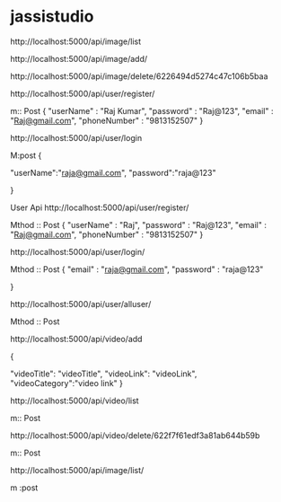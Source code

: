 # jassistudio

http://localhost:5000/api/image/list

http://localhost:5000/api/image/add/

http://localhost:5000/api/image/delete/6226494d5274c47c106b5baa


http://localhost:5000/api/user/register/

m:: Post
{
	 "userName" : "Raj Kumar",
    "password" : "Raj@123",
    "email" : "Raj@gmail.com",
    "phoneNumber" : "9813152507"
}

http://localhost:5000/api/user/login

M:post
{
	
"userName":"raja@gmail.com",
    "password":"raja@123"
 
}

User Api 
http://localhost:5000/api/user/register/

Mthod :: Post
{
	 "userName" : "Raj",
    "password" : "Raj@123",
    "email" : "Raj@gmail.com",
    "phoneNumber" : "9813152507"
}

http://localhost:5000/api/user/login/

Mthod :: Post
{
"email" : "raja@gmail.com",
"password" : "raja@123"

}

http://localhost:5000/api/user/alluser/

Mthod :: Post

http://localhost:5000/api/video/add

{

"videoTitle": "videoTitle",
    "videoLink": "videoLink",     
    "videoCategory":"video link"
}

http://localhost:5000/api/video/list

m:: Post

http://localhost:5000/api/video/delete/622f7f61edf3a81ab644b59b

m:: Post

http://localhost:5000/api/image/list/

m :post
